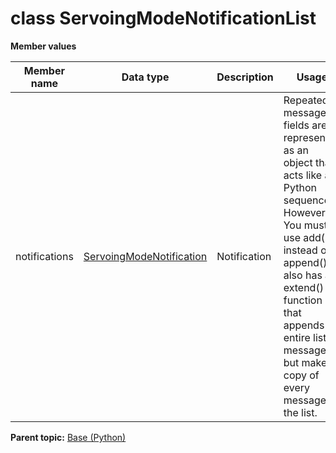 # class ServoingModeNotificationList

 **Member values** 

|Member name|Data type|Description|Usage|
|-----------|---------|-----------|-----|
|notifications| [ServoingModeNotification](ServoingModeNotification.md#)|Notification|Repeated message fields are represented as an object that acts like a Python sequence. However, You must use add\(\) instead of append\(\). It also has an extend\(\) function that appends an entire list of messages, but makes a copy of every message in the list.|

**Parent topic:** [Base \(Python\)](../../summary_pages/Base.md)

